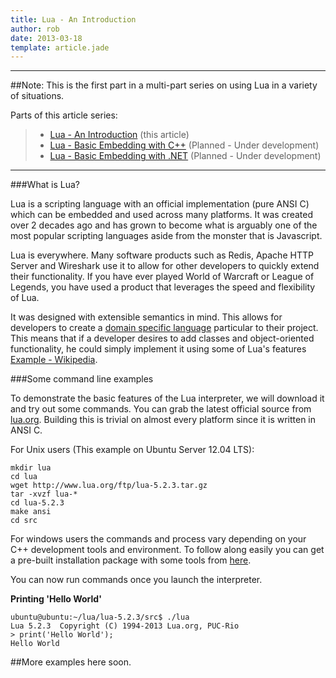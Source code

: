 ```yaml
---
title: Lua - An Introduction
author: rob
date: 2013-03-18
template: article.jade
---
```


***
##Note: This is the first part in a multi-part series on using Lua in a variety of situations. 

Parts of this article series:

> - [Lua - An Introduction](#) (this article)
> - [Lua - Basic Embedding with C++](#) (Planned - Under development)
> - [Lua - Basic Embedding with .NET](#) (Planned - Under development)

***
###What is Lua?

Lua is a scripting language with an official implementation (pure ANSI C) which can be embedded and used across many platforms.
It was created over 2 decades ago and has grown to become what is arguably one of the most popular scripting languages aside from the monster that is Javascript.

Lua is everywhere. Many software products such as Redis, Apache HTTP Server and Wireshark use it to allow for other developers to quickly extend their functionality.
If you have ever played World of Warcraft or League of Legends, you have used a product that leverages the speed and flexibility of Lua.

It was designed with extensible semantics in mind. This allows for developers to create a [domain specific language](http://en.wikipedia.org/wiki/Domain-specific_language) particular to their project.
This means that if a developer desires to add classes and object-oriented functionality, he could simply implement it using some of Lua's features <a href="http://en.wikipedia.org/wiki/Lua_(programming_language)#Object-oriented_programming">Example - Wikipedia</a>.

###Some command line examples

To demonstrate the basic features of the Lua interpreter, we will download it and try out some commands.
You can grab the latest official source from [lua.org](http://www.lua.org/ftp/). Building this is trivial on almost every platform since it is written in ANSI C.

For Unix users (This example on Ubuntu Server 12.04 LTS):
```
mkdir lua
cd lua
wget http://www.lua.org/ftp/lua-5.2.3.tar.gz
tar -xvzf lua-*
cd lua-5.2.3
make ansi
cd src
```

For windows users the commands and process vary depending on your C++ development tools and environment.
To follow along easily you can get a pre-built installation package with some tools from [here](https://code.google.com/p/luaforwindows/downloads/list).

You can now run commands once you launch the interpreter.

**Printing 'Hello World'**
```
ubuntu@ubuntu:~/lua/lua-5.2.3/src$ ./lua
Lua 5.2.3  Copyright (C) 1994-2013 Lua.org, PUC-Rio
> print('Hello World');
Hello World
```

##More examples here soon.



